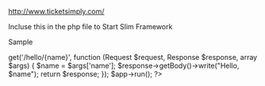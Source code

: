 http://www.ticketsimply.com/

Incluse this in the php file to Start Slim Framework

Sample

<?php
use \Psr\Http\Message\ServerRequestInterface as Request;
use \Psr\Http\Message\ResponseInterface as Response;

require '/vendor/autoload.php';

$app = new \Slim\App;
$app->get('/hello/{name}', function (Request $request, Response $response, array $args) {
    $name = $args['name'];
    $response->getBody()->write("Hello, $name");

    return $response;
});
$app->run();

?>